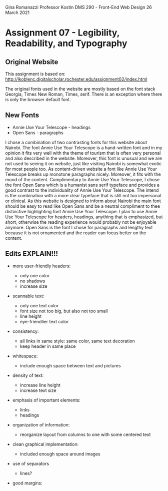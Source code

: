Gina Romanazzi
Professor Kostin
DMS 290 - Front-End Web Design
26 March 2021

# Assignment 07 - Legibility, Readability, and Typography

## Original Website
This assignment is based on: http://lkoblenc.digitalscholar.rochester.edu/assignment02/index.html

The original fonts used in the website are mostly based on the font stack Georgia, Times New Roman, Times, serif. There is an exception where there is only the browser default font.

## New Fonts
* Annie Use Your Telescope - headings
* Open Sans - paragraphs

I chose a combination of two contrasting fonts for this website about Nairobi. The font Annie Use Your Telescope is a hand-written font and in my opinion it fits very well with the theme of tourism that is often very personal and also described in the website. Moreover, this font is unusual and we are not used to seeing it on website, just like visiting Nairobi is somewhat exotic for most people too. As content-driven website a font like Annie Use Your Telescope breaks up monotone paragraphs nicely. Moreover, it fits with the mood of the content.
Complimentary to Annie Use Your Telescope, I chose the font Open Sans which is a humanist sans serif typeface and provides a good contrast to the individuality of Annie Use Your Telescope. The intend is the combination with a more clear typeface that is still not too impersonal or clinical. As this website is designed to inform about Nairobi the main font should be easy to read like Open Sans and be a neutral compliment to thee distinctive highlighting font Annie Use Your Telescope.
I plan to use Annie Use Your Telescope for headers, headings, anything that is emphasized, but short, otherwise the reading experience would probably not be enjoyable anymore. Open Sans is the font I chose for paragraphs and lengthy text because it is not ornamented and the reader can focus better on the content.

## Edits EXPLAIN!!!
* more user-friendly headers:
  * only one color
  * no shadows
  * increase size

* scannable text:
  * only one text color
  * font size not too big, but also not too small
  * line height
  * eye-friendlier text color

* consistency:
  * all links in same style: same color, same text decoration
  * keep header in same place

* whitespace:
  * include enough space between text and pictures

* density of text:
  * increase line height
  * increase text size

* emphasis of important elements:
  * links
  * headings

* organization of information:
  * reorganize layout from columns to one with some centered text

* clean graphical implementation:
  * included enough space around images

* use of separators
  * lines?

* good margins:
